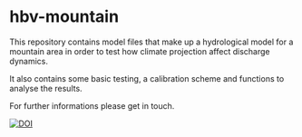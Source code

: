 # hbv-mountain

This repository contains model files that make up a hydrological model for a mountain area in order to test how climate projection affect discharge dynamics.

It also contains some basic testing, a calibration scheme and functions to analyse the results.

For further informations please get in touch.

[![DOI](https://zenodo.org/badge/377443606.svg)](https://zenodo.org/badge/latestdoi/377443606)
